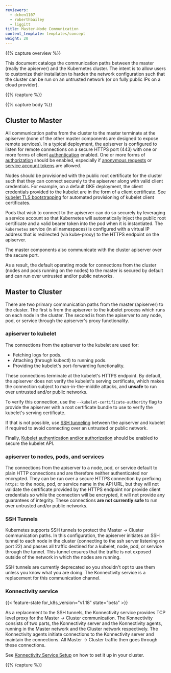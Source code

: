 ```yaml
---
reviewers:
  - dchen1107
  - roberthbailey
  - liggitt
title: Master-Node Communication
content_template: templates/concept
weight: 20
---
```


{{% capture overview %}}

This document catalogs the communication paths between the master (really the
apiserver) and the Kubernetes cluster. The intent is to allow users to customize
their installation to harden the network configuration such that the cluster can
be run on an untrusted network (or on fully public IPs on a cloud provider).

{{% /capture %}}

{{% capture body %}}

## Cluster to Master

All communication paths from the cluster to the master terminate at the
apiserver (none of the other master components are designed to expose remote
services). In a typical deployment, the apiserver is configured to listen for
remote connections on a secure HTTPS port (443) with one or more forms of client
[authentication](/docs/reference/access-authn-authz/authentication/) enabled.
One or more forms of
[authorization](/docs/reference/access-authn-authz/authorization/) should be
enabled, especially if
[anonymous requests](/docs/reference/access-authn-authz/authentication/#anonymous-requests)
or
[service account tokens](/docs/reference/access-authn-authz/authentication/#service-account-tokens)
are allowed.

Nodes should be provisioned with the public root certificate for the cluster
such that they can connect securely to the apiserver along with valid client
credentials. For example, on a default GKE deployment, the client credentials
provided to the kubelet are in the form of a client certificate. See
[kubelet TLS bootstrapping](/docs/reference/command-line-tools-reference/kubelet-tls-bootstrapping/)
for automated provisioning of kubelet client certificates.

Pods that wish to connect to the apiserver can do so securely by leveraging a
service account so that Kubernetes will automatically inject the public root
certificate and a valid bearer token into the pod when it is instantiated. The
`kubernetes` service (in all namespaces) is configured with a virtual IP address
that is redirected (via kube-proxy) to the HTTPS endpoint on the apiserver.

The master components also communicate with the cluster apiserver over the
secure port.

As a result, the default operating mode for connections from the cluster (nodes
and pods running on the nodes) to the master is secured by default and can run
over untrusted and/or public networks.

## Master to Cluster

There are two primary communication paths from the master (apiserver) to the
cluster. The first is from the apiserver to the kubelet process which runs on
each node in the cluster. The second is from the apiserver to any node, pod, or
service through the apiserver's proxy functionality.

### apiserver to kubelet

The connections from the apiserver to the kubelet are used for:

- Fetching logs for pods.
- Attaching (through kubectl) to running pods.
- Providing the kubelet's port-forwarding functionality.

These connections terminate at the kubelet's HTTPS endpoint. By default, the
apiserver does not verify the kubelet's serving certificate, which makes the
connection subject to man-in-the-middle attacks, and **unsafe** to run over
untrusted and/or public networks.

To verify this connection, use the `--kubelet-certificate-authority` flag to
provide the apiserver with a root certificate bundle to use to verify the
kubelet's serving certificate.

If that is not possible, use
[SSH tunneling](/docs/concepts/architecture/master-node-communication/#ssh-tunnels)
between the apiserver and kubelet if required to avoid connecting over an
untrusted or public network.

Finally,
[Kubelet authentication and/or authorization](/docs/admin/kubelet-authentication-authorization/)
should be enabled to secure the kubelet API.

### apiserver to nodes, pods, and services

The connections from the apiserver to a node, pod, or service default to plain
HTTP connections and are therefore neither authenticated nor encrypted. They can
be run over a secure HTTPS connection by prefixing `https:` to the node, pod, or
service name in the API URL, but they will not validate the certificate provided
by the HTTPS endpoint nor provide client credentials so while the connection
will be encrypted, it will not provide any guarantees of integrity. These
connections **are not currently safe** to run over untrusted and/or public
networks.

### SSH Tunnels

Kubernetes supports SSH tunnels to protect the Master → Cluster communication
paths. In this configuration, the apiserver initiates an SSH tunnel to each node
in the cluster (connecting to the ssh server listening on port 22) and passes
all traffic destined for a kubelet, node, pod, or service through the tunnel.
This tunnel ensures that the traffic is not exposed outside of the network in
which the nodes are running.

SSH tunnels are currently deprecated so you shouldn't opt to use them unless you
know what you are doing. The Konnectivity service is a replacement for this
communication channel.

### Konnectivity service

{{< feature-state for_k8s_version="v1.18" state="beta" >}}

As a replacement to the SSH tunnels, the Konnectivity service provides TCP level
proxy for the Master → Cluster communication. The Konnectivity consists of two
parts, the Konnectivity server and the Konnectivity agents, running in the
Master network and the Cluster network respectively. The Konnectivity agents
initiate connections to the Konnectivity server and maintain the connections.
All Master → Cluster traffic then goes through these connections.

See [Konnectivity Service Setup](/docs/tasks/setup-konnectivity/) on how to set
it up in your cluster.

{{% /capture %}}

